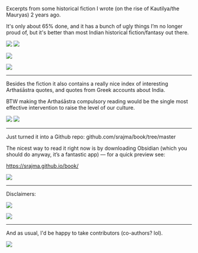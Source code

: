 Excerpts from some historical fiction I wrote (on the rise of Kautilya/the Mauryas) 2 years ago.

It's only about 65% done, and it has a bunch of ugly things I’m no longer proud of, but it's better than most Indian historical fiction/fantasy out there.

![](../-attachments/book/clandestine.png)
![](../-attachments/book/lectures.png)

![](../-attachments/book/suicide.png)

![](../-attachments/book/ajatasatru.png)

---

Besides the fiction it also contains a really nice index of interesting Arthaśāstra quotes, and quotes from Greek accounts about India.

BTW making the Arthaśāstra compulsory reading would be the single most effective intervention to raise the level of our culture. 

![](../-attachments/book/arthashastra.png)
![](../-attachments/book/greek.png)

---

Just turned it into a Github repo: github.com/srajma/book/tree/master

The nicest way to read it right now is by downloading Obsidian (which you should do anyway, it’s a fantastic app) — for a quick preview see:

https://srajma.github.io/book/

![](../-attachments/book/spy.png)

---

Disclaimers:

![](../-attachments/book/todo.png)

![](../-attachments/book/liberties.png)

---

And as usual, I'd be happy to take contributors (co-authors? lol).

![](../-attachments/book/GLGgiqhWUAEEHtW.jpeg)